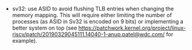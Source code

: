 - sv32: use ASID to avoid flushing TLB entries when changing the memory mapping.
  This will require either limiting the number of processes (as ASID in Sv32 is encoded on 9 bits) or implementing a better system on top (see https://patchwork.kernel.org/project/linux-riscv/patch/20190329045111.14040-1-anup.patel@wdc.com/ for example).

